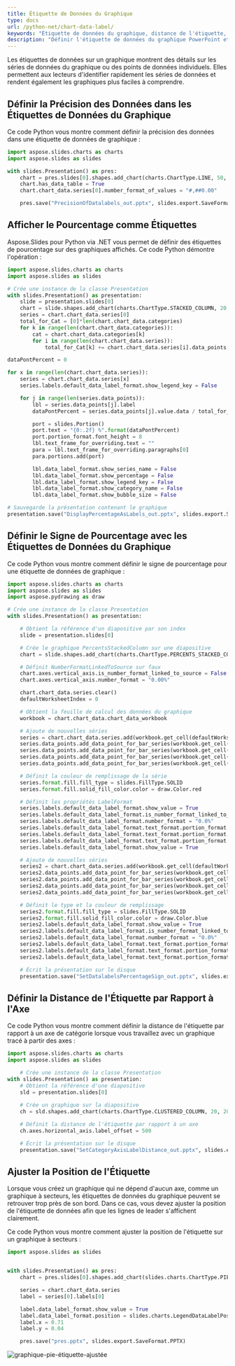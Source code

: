 ```yaml
---
title: Étiquette de Données du Graphique
type: docs
url: /python-net/chart-data-label/
keywords: "Étiquette de données du graphique, distance de l'étiquette, Python, Aspose.Slides pour Python via .NET"
description: "Définir l'étiquette de données du graphique PowerPoint et la distance en Python"
---
```


Les étiquettes de données sur un graphique montrent des détails sur les séries de données du graphique ou des points de données individuels. Elles permettent aux lecteurs d'identifier rapidement les séries de données et rendent également les graphiques plus faciles à comprendre.

## **Définir la Précision des Données dans les Étiquettes de Données du Graphique**

Ce code Python vous montre comment définir la précision des données dans une étiquette de données de graphique :

```py
import aspose.slides.charts as charts
import aspose.slides as slides

with slides.Presentation() as pres:
	chart = pres.slides[0].shapes.add_chart(charts.ChartType.LINE, 50, 50, 450, 300)
	chart.has_data_table = True
	chart.chart_data.series[0].number_format_of_values = "#,##0.00"

	pres.save("PrecisionOfDatalabels_out.pptx", slides.export.SaveFormat.PPTX)
```

## **Afficher le Pourcentage comme Étiquettes**
Aspose.Slides pour Python via .NET vous permet de définir des étiquettes de pourcentage sur des graphiques affichés. Ce code Python démontre l'opération :

```py
import aspose.slides.charts as charts
import aspose.slides as slides

# Crée une instance de la classe Presentation
with slides.Presentation() as presentation:
    slide = presentation.slides[0]
    chart = slide.shapes.add_chart(charts.ChartType.STACKED_COLUMN, 20, 20, 400, 400)
    series = chart.chart_data.series[0]
    total_for_Cat = [0]*len(chart.chart_data.categories)
    for k in range(len(chart.chart_data.categories)):
        cat = chart.chart_data.categories[k]
        for i in range(len(chart.chart_data.series)):
            total_for_Cat[k] += chart.chart_data.series[i].data_points[k].value.data

dataPontPercent = 0

for x in range(len(chart.chart_data.series)):
    series = chart.chart_data.series[x]
    series.labels.default_data_label_format.show_legend_key = False

    for j in range(len(series.data_points)):
        lbl = series.data_points[j].label
        dataPontPercent = series.data_points[j].value.data / total_for_Cat[j] * 100

        port = slides.Portion()
        port.text = "{0:.2f} %".format(dataPontPercent)
        port.portion_format.font_height = 8
        lbl.text_frame_for_overriding.text = ""
        para = lbl.text_frame_for_overriding.paragraphs[0]
        para.portions.add(port)

        lbl.data_label_format.show_series_name = False
        lbl.data_label_format.show_percentage = False
        lbl.data_label_format.show_legend_key = False
        lbl.data_label_format.show_category_name = False
        lbl.data_label_format.show_bubble_size = False

# Sauvegarde la présentation contenant le graphique
presentation.save("DisplayPercentageAsLabels_out.pptx", slides.export.SaveFormat.PPTX)
```

## **Définir le Signe de Pourcentage avec les Étiquettes de Données du Graphique**
Ce code Python vous montre comment définir le signe de pourcentage pour une étiquette de données de graphique :

```py
import aspose.slides.charts as charts
import aspose.slides as slides
import aspose.pydrawing as draw

# Crée une instance de la classe Presentation
with slides.Presentation() as presentation:

    # Obtient la référence d'un diapositive par son index
    slide = presentation.slides[0]

    # Crée le graphique PercentsStackedColumn sur une diapositive
    chart = slide.shapes.add_chart(charts.ChartType.PERCENTS_STACKED_COLUMN, 20, 20, 500, 400)

    # Définit NumberFormatLinkedToSource sur faux
    chart.axes.vertical_axis.is_number_format_linked_to_source = False
    chart.axes.vertical_axis.number_format = "0.00%"

    chart.chart_data.series.clear()
    defaultWorksheetIndex = 0

    # Obtient la feuille de calcul des données du graphique
    workbook = chart.chart_data.chart_data_workbook

    # Ajoute de nouvelles séries
    series = chart.chart_data.series.add(workbook.get_cell(defaultWorksheetIndex, 0, 1, "Reds"), chart.type)
    series.data_points.add_data_point_for_bar_series(workbook.get_cell(defaultWorksheetIndex, 1, 1, 0.30))
    series.data_points.add_data_point_for_bar_series(workbook.get_cell(defaultWorksheetIndex, 2, 1, 0.50))
    series.data_points.add_data_point_for_bar_series(workbook.get_cell(defaultWorksheetIndex, 3, 1, 0.80))
    series.data_points.add_data_point_for_bar_series(workbook.get_cell(defaultWorksheetIndex, 4, 1, 0.65))

    # Définit la couleur de remplissage de la série
    series.format.fill.fill_type = slides.FillType.SOLID
    series.format.fill.solid_fill_color.color = draw.Color.red

    # Définit les propriétés LabelFormat
    series.labels.default_data_label_format.show_value = True
    series.labels.default_data_label_format.is_number_format_linked_to_source = False
    series.labels.default_data_label_format.number_format = "0.0%"
    series.labels.default_data_label_format.text_format.portion_format.font_height = 10
    series.labels.default_data_label_format.text_format.portion_format.fill_format.fill_type = slides.FillType.SOLID
    series.labels.default_data_label_format.text_format.portion_format.fill_format.solid_fill_color.color = draw.Color.white
    series.labels.default_data_label_format.show_value = True

    # Ajoute de nouvelles séries
    series2 = chart.chart_data.series.add(workbook.get_cell(defaultWorksheetIndex, 0, 2, "Blues"), chart.type)
    series2.data_points.add_data_point_for_bar_series(workbook.get_cell(defaultWorksheetIndex, 1, 2, 0.70))
    series2.data_points.add_data_point_for_bar_series(workbook.get_cell(defaultWorksheetIndex, 2, 2, 0.50))
    series2.data_points.add_data_point_for_bar_series(workbook.get_cell(defaultWorksheetIndex, 3, 2, 0.20))
    series2.data_points.add_data_point_for_bar_series(workbook.get_cell(defaultWorksheetIndex, 4, 2, 0.35))

    # Définit le type et la couleur de remplissage
    series2.format.fill.fill_type = slides.FillType.SOLID
    series2.format.fill.solid_fill_color.color = draw.Color.blue
    series2.labels.default_data_label_format.show_value = True
    series2.labels.default_data_label_format.is_number_format_linked_to_source = False
    series2.labels.default_data_label_format.number_format = "0.0%"
    series2.labels.default_data_label_format.text_format.portion_format.font_height = 10
    series2.labels.default_data_label_format.text_format.portion_format.fill_format.fill_type = slides.FillType.SOLID
    series2.labels.default_data_label_format.text_format.portion_format.fill_format.solid_fill_color.color = draw.Color.white

    # Écrit la présentation sur le disque
    presentation.save("SetDatalabelsPercentageSign_out.pptx", slides.export.SaveFormat.PPTX)
```

## **Définir la Distance de l'Étiquette par Rapport à l'Axe**
Ce code Python vous montre comment définir la distance de l'étiquette par rapport à un axe de catégorie lorsque vous travaillez avec un graphique tracé à partir des axes :

```py
import aspose.slides.charts as charts
import aspose.slides as slides

	# Crée une instance de la classe Presentation
with slides.Presentation() as presentation:
    # Obtient la référence d'une diapositive
    sld = presentation.slides[0]
    
    # Crée un graphique sur la diapositive
    ch = sld.shapes.add_chart(charts.ChartType.CLUSTERED_COLUMN, 20, 20, 500, 300)

    # Définit la distance de l'étiquette par rapport à un axe
    ch.axes.horizontal_axis.label_offset = 500

    # Écrit la présentation sur le disque
    presentation.save("SetCategoryAxisLabelDistance_out.pptx", slides.export.SaveFormat.PPTX)
```

## **Ajuster la Position de l'Étiquette**

Lorsque vous créez un graphique qui ne dépend d'aucun axe, comme un graphique à secteurs, les étiquettes de données du graphique peuvent se retrouver trop près de son bord. Dans ce cas, vous devez ajuster la position de l'étiquette de données afin que les lignes de leader s'affichent clairement.

Ce code Python vous montre comment ajuster la position de l'étiquette sur un graphique à secteurs :

```python
import aspose.slides as slides


with slides.Presentation() as pres:
    chart = pres.slides[0].shapes.add_chart(slides.charts.ChartType.PIE, 50, 50, 200, 200)

    series = chart.chart_data.series
    label = series[0].labels[0]

    label.data_label_format.show_value = True
    label.data_label_format.position = slides.charts.LegendDataLabelPosition.OUTSIDE_END
    label.x = 0.71
    label.y = 0.04

    pres.save("pres.pptx", slides.export.SaveFormat.PPTX)
```

![graphique-pie-étiquette-ajustée](pie-chart-adjusted-label.png)